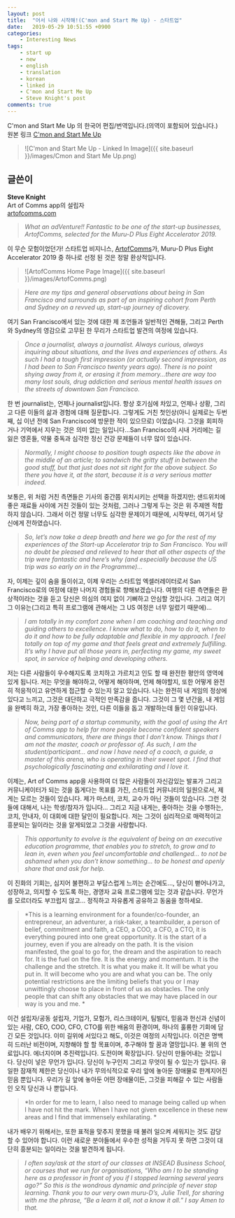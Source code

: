 ```yaml
---
layout: post
title:  "어서 나와 시작해!(C'mon and Start Me Up) - 스타트업"
date:   2019-05-29 10:51:55 +0900
categories:
    - Interesting News
tags:
    - start up
    - new
    - english
    - translation
    - korean
    - linked in
    - C'mon and Start Me Up
    - Steve Knight's post
comments: true
---
```


C'mon and Start Me Up 의 한국어 편집/번역입니다.(의역이 포함되어 있습니다.)  
원본 링크 [C'mon and Start Me Up][기사 원본]

> ![C'mon and Start Me Up - Linked In Image]({{ site.baseurl }}/images/Cmon and Start Me Up.png)

## **글쓴이**  
**Steve Knight**  
Art of Comms app의 설립자  
<a href="http://artofcomms.com">artofcomms.com</a>  

> *What an adVenture!! Fantastic to be one of the start-up businesses, ArtofComms, selected for the Muru-D Plus Eight Accelerator 2019.*  

이 무슨 모험이었던가! 스타트업 비지니스, [ArtofComms][아트오프컴스]가, Muru-D Plus Eight Accelerator 2019 중 하나로 선정 된 것은 정말 환상적입니다.

> ![ArtofComms Home Page Image]({{ site.baseurl }}/images/ArtofComms.png)

> *Here are my tips and general observations about being in San Francisco and surrounds as part of an inspiring cohort from Perth and Sydney on a revved up, start-up journey of dicovery.*  

여기 San Francisco에서 있는 것에 대한  제 조언들과 일반적인 견해들, 그리고 Perth와 Sydney의 영감으로 고무된 한 무리가 스타트업 발견의 여정에 있습니다.

> *Once a journalist, always a journalist. Always curious, always inquiring about situations, and the lives and experiences of others. As such I had a tough first impression (or actually second impression, as I had been to San Francisco twenty years ago). There is no point shying away from it, or erasing it from memory...there are way too many lost souls, drug addiction and serious mental health issues on the streets of downtown San Francisco.*  

한 번 journalist는, 언제나 journalist입니다. 항상 호기심에 차있고, 언제나 상황, 그리고 다른 이들의 삶과 경험에 대해 질문합니다. 그렇게도 거친 첫인상(아니 실제로는 두번 째, 십 이년 전에 San Francisco에 방문한 적이 있으므로) 이었습니다. 그것을 회피하거나 기억에서 지우는 것은 의미 없는 일입니다...San Francisco의 시내 거리에는 길 잃은 영혼들, 약물 중독과 심각한 정신 건강 문제들이 너무 많이 있습니다.

> *Normally, I might choose to position tough aspects like the above in the middle of an article; to sandwich the gritty stuff in between the good stuff, but that just does not sit right for the above subject. So there you have it, at the start, because it is a very serious matter indeed.*  

보통은, 위 처럼 거친 측면들은 기사의 중간쯤 위치시키는 선택을 하겠지만; 샌드위치에 좋은 재료들 사이에 거친 것들이 있는 것처럼, 그러나 그렇게 두는 것은 위 주제엔 적합하지 않습니다. 그래서 이건 정말 너무도 심각한 문제이기 때문에, 시작부터, 여기서 당신에게 전하였습니다.

> *So, let’s now take a deep breath and here we go for the rest of my experiences of the Start-up Accelerator trip to San Francisco. You will no doubt be pleased and relieved to hear that all other aspects of the trip were fantastic and here’s why (and especially because the US trip was so early on in the Programme)…*  

자, 이제는 깊이 숨을 들이쉬고, 이제 우리는 스타트업 엑셀러레이터로서 San Francisco로의 여정에 대한 나머지 경험들로 향해보겠습니다. 여행의 다른 측면들은 환상적이라는 것을 듣고 당신은 의심의 여지 없이 기뻐하고 안심할 것입니다. 그리고 여기 그 이유는(그리고 특히 프로그램에 관해서는 그 US 여정은 너무 일렀기 때문에)...

> *I am totally in my comfort zone when I am coaching and teaching and guiding others to excellence. I know what to do, how to do it, when to do it and how to be fully adaptable and flexible in my approach. I feel totally on top of my game and that feels great and extremely fulfilling. It’s why I have put all those years in, perfecting my game, my sweet spot, in service of helping and developing others.*  

저는 다른 사람들이 우수해지도록 코치하고 가르치고 인도 할 때 완전한 평안의 영역에 있게 됩니다. 저는 무엇을 해야하고, 어떻게 해야하며, 언제 해야할지, 또한 어떻게 완전히 적응적이고 유연하게 접근할 수 있는지 알고 있습니다. 나는 완전히 내 게임의 정상에 있다고 느끼고, 그것은 대단하고 극적인 만족감을 줍니다. 그것이 그 몇 년간을, 내 게임을 완벽히 하고, 가장 좋아하는 것인, 다른 이들을 돕고 개발하는데 들인 이유입니다.

> *Now, being part of a startup community, with the goal of using the Art of Comms app to help far more people become confident speakers and communicators, there are things that I don’t know. Things that I am not the master, coach or professor of. As such, I am the student/participant... and now I have need of a coach, a guide, a master of this arena, who is operating in their sweet spot. I find that psychologically fascinating and exhilarating and I love it.*  

이제는, Art of Comms app을 사용하여 더 많은 사람들이 자신감있는 발표가 그리고 커뮤니케이터가 되는 것을 돕게다는 목표를 가진, 스타트업 커뮤니티의 일원으로서, 제게는 모르는 것들이 있습니다. 제가 마스터, 코치, 교수가 아닌 것들이 있습니다. 그런 것들에 대해서, 나는 학생/참자가 입니다... 그리고 지금 내게는, 좋아하는 것을 수행하는, 코치, 안내자, 이 대회에 대한 달인이 필요합니다. 저는 그것이 심리적으로 매력적이고 흥분되는 일이라는 것을 알게되었고 그것을 사랑합니다.

> *This opportunity to evolve is the equivalent of being on an executive education programme, that enables you to stretch, to grow and to lean in, even when you feel uncomfortable and challenged... to not be ashamed when you don’t know something... to be honest and openly share that and ask for help.*  

이 진화의 기회는, 심지어 불편하고 부담스럽게 느끼는 순간에도..., 당신이 뻗어나가고, 성장하고, 의지할 수 있도록 하는, 경영자 교육 프로그램에 있는 것과 같습니다. 무언가를 모르더라도 부끄럽지 않고... 정직하고 자유롭게 공유하고 동움을 청하세요.

> *This is a learning environment for a founder/co-founder, an entrepreneur, an adventurer, a risk-taker, a teambuilder, a person of belief, commitment and faith, a CEO, a COO, a CFO, a CTO, it is everything poured into one great opportunity. It is the start of a journey, even if you are already on the path. It is the vision manifested, the goal to go for, the dream and the aspiration to reach for. It is the fuel on the fire. It is the energy and momentum. It is the challenge and the stretch. It is what you make it. It will be what you put in. It will become who you are and what you can be. The only potential restrictions are the limiting beliefs that you or I may unwittingly choose to place in front of us as obstacles. The only people that can shift any obstacles that we may have placed in our way is you and me. *  

이건 설립자/공동 설립자, 기업가, 모험가, 리스크테이커, 팀빌더, 믿음과 헌신과 신념이 있는 사람, CEO, COO, CFO, CTO를 위한 배움의 환경이며, 하나의 훌륭한 기회에 담긴 모든 것입니다. 이미 길위에 서있다고 해도, 이것은 여정의 시작입니다. 이건은 명백히 드러난 비전이며, 지향해야 할 할 목표이며, 추구해야 할 꿈과 열망입니다. 불 위의 연료입니다. 에너지이며 추진력입니다. 도전이며 확장입니다. 당신이 만들어내는 것입니다. 당신이 넣은 무언가 입니다. 당신이 누구인지 그리고 무엇이 될 수 있는가 입니다. 유일한 잠재적 제한은 당신이나 내가 무의식적으로 우리 앞에 놓아둔 장애물로 한계지어진 믿음 뿐입니다. 우리가 길 앞에 놓아둔 어떤 장애물이든, 그것을 피해갈 수 있는 사람들인 오직 당신과 나 뿐입니다.

> *In order for me to learn, I also need to manage being called up when I have not hit the mark. When I have not given excellence in these new areas and I find that immensely exhilarating. *  

내가 배우기 위해서는, 또한 표적을 맞추지 못했을 때 불려 일으켜 세워지는 것도 감당 할 수 있어야 합니다. 이런 새로운 분야들에서 우수한 성적을 거두지 못 하면 그것이 대단히 흥분되는 일이라는 것을 발견하게 됩니다.

> *I often say/ask at the start of our classes at INSEAD Business School, or courses that we run for organisations, “Who am I to be standing here as a professor in front of you if I stopped learning several years ago?” So this is the wondrous dynamic and principle of never stop learning. Thank you to our very own muru-D’s, Julie Trell, for sharing with me the phrase, “Be a learn it all, not a know it all.” I say Amen to that.*  



[기사 원본]: https://www.linkedin.com/pulse/cmon-start-me-up-steve-knight/?trk=eml-email_feed_ecosystem_digest_01-recommended_articles-6-Unknown&midToken=AQHDdVsUNBVb4g&fromEmail=fromEmail&ut=2BoQnc-JmjvUM1
[아트오프컴스]: http://artofcomms.com/